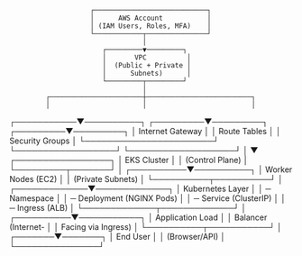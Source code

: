                         ┌────────────────────────────┐
                        │      AWS Account           │
                        │ (IAM Users, Roles, MFA)    │
                        └────────────┬───────────────┘
                                     │
                           ┌─────────▼─────────┐
                           │       VPC          │
                           │  (Public + Private │
                           │      Subnets)      │
                           └─────────┬─────────┘
                                     │
             ┌───────────────────────┼──────────────────────────┐
             │                       │                          │
 ┌───────────▼──────────┐  ┌─────────▼─────────┐      ┌─────────▼─────────┐
 │  Internet Gateway     │  │   Route Tables    │      │ Security Groups   │
 └───────────────────────┘  └──────────────────┘      └───────────────────┘
                                     │
                                     ▼
                            ┌─────────────────┐
                            │   EKS Cluster    │
                            │  (Control Plane) │
                            └─────────┬───────┘
                                      │
                           ┌──────────▼──────────┐
                           │ Worker Nodes (EC2)  │
                           │ (Private Subnets)   │
                           └──────────┬──────────┘
                                      │
                        ┌─────────────▼─────────────┐
                        │     Kubernetes Layer      │
                        │ ─ Namespace               │
                        │ ─ Deployment (NGINX Pods) │
                        │ ─ Service (ClusterIP)     │
                        │ ─ Ingress (ALB)           │
                        └─────────────┬─────────────┘
                                      │
                           ┌──────────▼───────────┐
                           │ Application Load      │
                           │ Balancer (Internet-   │
                           │ Facing via Ingress)   │
                           └──────────┬───────────┘
                                      │
                              ┌───────▼───────┐
                              │   End User    │
                              │ (Browser/API) │
                              └───────────────┘
